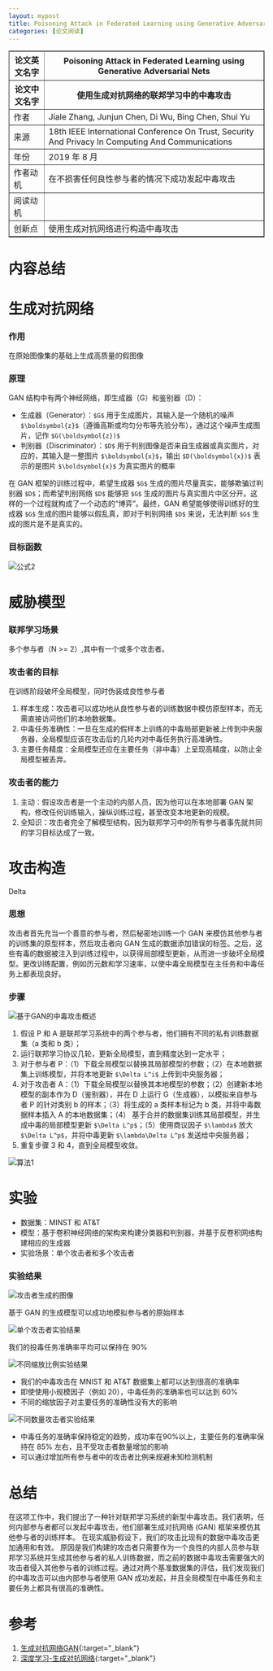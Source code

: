 ```yaml
---
layout: mypost
title: Poisoning Attack in Federated Learning using Generative Adversarial Nets
categories: [论文阅读]
---
```


<table border="1">
    <tr>
        <th>论文英文名字</th>
        <th>Poisoning Attack in Federated Learning using Generative Adversarial Nets</th>
    </tr>
    <tr>
        <th>论文中文名字</th>
        <th>使用生成对抗网络的联邦学习中的中毒攻击</th>
    </tr>
    <tr>
        <td>作者</td>
        <td>Jiale Zhang, Junjun Chen, Di Wu, Bing Chen, Shui Yu</td>
    </tr>
    <tr>
        <td>来源</td>
        <td>18th IEEE International Conference On Trust, Security And Privacy In Computing And Communications</td>
    </tr>
    <tr>
        <td>年份</td>
        <td>2019 年 8 月</td>
    </tr>
    <tr>
        <td>作者动机</td>
        <td>在不损害任何良性参与者的情况下成功发起中毒攻击</td>
    </tr>
    <tr>
        <td>阅读动机</td>
        <td></td>
    </tr>
    <tr>
        <td>创新点</td>
        <td>使用生成对抗网络进行构造中毒攻击</td>
    </tr>
</table>

# 内容总结  

# 生成对抗网络

### 作用

在原始图像集的基础上生成高质量的假图像

### 原理

GAN 结构中有两个神经网络，即生成器（G）和鉴别器（D）：
+ 生成器（Generator）：`$G$` 用于生成图片，其输入是一个随机的噪声 `$\boldsymbol{z}$`（遵循高斯或均匀分布等先验分布），通过这个噪声生成图片，记作 `$G(\boldsymbol{z})$`
+ 判别器（Discriminator）：`$D$` 用于判别图像是否来自生成器或真实图片，对应的，其输入是一整图片 `$\boldsymbol{x}$`，输出 `$D(\boldsymbol{x})$` 表示的是图片 `$\boldsymbol{x}$` 为真实图片的概率

在 GAN 框架的训练过程中，希望生成器 `$G$` 生成的图片尽量真实，能够欺骗过判别器 `$D$`；而希望判别网络 `$D$` 能够把 `$G$` 生成的图片与真实图片中区分开。这样的一个过程就构成了一个动态的“博弈”。最终，GAN 希望能够使得训练好的生成器 `$G$` 生成的图片能够以假乱真，即对于判别网络 `$D$` 来说，无法判断 `$G$` 生成的图片是不是真实的。

### 目标函数

![公式2](公式2.png)

# 威胁模型

### 联邦学习场景

多个参与者（N >= 2）,其中有一个或多个攻击者。

### 攻击者的目标

在训练阶段破坏全局模型，同时伪装成良性参与者
1. 样本生成：攻击者可以成功地从良性参与者的训练数据中模仿原型样本，而无需直接访问他们的本地数据集。
2. 中毒任务准确性：一旦在生成的假样本上训练的中毒局部更新被上传到中央服务器，全局模型应该在攻击后的几轮内对中毒任务执行高准确性。
3. 主要任务精度：全局模型还应在主要任务（非中毒）上呈现高精度，以防止全局模型被丢弃。

### 攻击者的能力

1. 主动：假设攻击者是一个主动的内部人员，因为他可以在本地部署 GAN 架构，修改任何训练输入，操纵训练过程，甚至改变本地更新的规模。
2. 全知识：攻击者完全了解模型结构，因为联邦学习中的所有参与者事先就共同的学习目标达成了一致。

# 攻击构造
Delta
### 思想

攻击者首先充当一个善意的参与者，然后秘密地训练一个 GAN 来模仿其他参与者的训练集的原型样本，然后攻击者向 GAN 生成的数据添加错误的标签。之后，这些有毒的数据被注入到训练过程中，以获得局部模型更新，从而进一步破坏全局模型。更改训练配置，例如历元数和学习速率，以使中毒全局模型在主任务和中毒任务上都表现良好。

### 步骤

![基于GAN的中毒攻击概述](基于GAN的中毒攻击概述.png)

1. 假设 P 和 A 是联邦学习系统中的两个参与者，他们拥有不同的私有训练数据集（a 类和 b 类）；
2. 运行联邦学习协议几轮，更新全局模型，直到精度达到一定水平；
3. 对于参与者 P：（1）下载全局模型以替换其局部模型的参数；（2）在本地数据集上训练模型，并将本地更新 `$\Delta L^i$` 上传到中央服务器；
4. 对于攻击者 A：（1）下载全局模型以替换其本地模型的参数；（2）创建新本地模型的副本作为 D（鉴别器），并在 D 上运行 G（生成器），以模拟来自参与者 P 的针对类别 b 的样本；（3）将生成的 a 类样本标记为 b 类，并将中毒数据样本插入 A 的本地数据集；（4） 基于合并的数据集训练其局部模型，并生成中毒的局部模型更新 `$\Delta L^p$`；（5）使用商议因子 `$\lambda$` 放大 `$\Delta L^p$`，并将中毒更新 `$\lambda\Delta L^p$` 发送给中央服务器；
5. 重复步骤 3 和 4，直到全局模型收敛。

![算法1](算法1.png)

# 实验

+ 数据集：MINST 和 AT&T
+ 模型：基于卷积神经网络的架构来构建分类器和判别器，并基于反卷积网络构建相应的生成器
+ 实验场景：单个攻击者和多个攻击者

### 实验结果

![攻击者生成的图像](攻击者生成的图像.png)

基于 GAN 的生成模型可以成功地模拟参与者的原始样本

![单个攻击者实验结果](单个攻击者实验结果.png)

我们的投毒任务准确率平均可以保持在 90%

![不同缩放比例实验结果](不同缩放比例实验结果.png)

+ 我们的中毒攻击在 MNIST 和 AT&T 数据集上都可以达到很高的准确率
+ 即使使用小规模因子（例如 20），中毒任务的准确率也可以达到 60%
+ 不同的缩放因子对主要任务的准确性没有大的影响

![不同数量攻击者实验结果](不同数量攻击者实验结果.png)

+ 中毒任务的准确率保持稳定的趋势，成功率在90%以上，主要任务的准确率保持在 85% 左右，且不受攻击者数量增加的影响
+ 可以通过增加所有参与者中的攻击者比例来规避未知检测机制

# 总结

在这项工作中，我们提出了一种针对联邦学习系统的新型中毒攻击。我们表明，任何内部参与者都可以发起中毒攻击，他们部署生成对抗网络 (GAN) 框架来模仿其他参与者的训练样本。 在现实威胁假设下，我们的攻击比现有的数据中毒攻击更加通用和有效。 原因是我们构建的攻击者只需要作为一个良性的内部人员参与联邦学习系统并生成其他参与者的私人训练数据，而之前的数据中毒攻击需要强大的攻击者侵入其他参与者的训练过程。通过对两个基准数据集的评估，我们发现我们的中毒攻击可以由内部参与者使用 GAN 成功发起，并且全局模型在中毒任务和主要任务上都具有很高的准确性。

# 参考

1. [生成对抗网络GAN](https://blog.csdn.net/google19890102/article/details/124500755){:target="_blank"}
2. [深度学习-生成对抗网络](https://blog.csdn.net/qq_40671063/article/details/124758568){:target="_blank"}